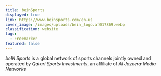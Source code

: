 ```yaml
---
title: beinSports
displayed: true
link: https://www.beinsports.com/en-us
cover_image: /images/uploads/bein_logo.af017869.webp
classification: website
tags:
  - Freemarker
featured: false
---
```

*beIN Sports* is a global network of sports channels jointly owned
and operated by *Qatari Sports Investments*, an affiliate of *Al Jazeera Media
Networks*
